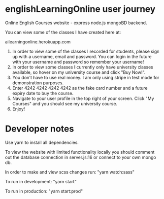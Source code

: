 # englishLearningOnline user journey
Online English Courses website - express node.js mongoBD backend.

You can view some of the classes I have created here at:

ailearningonline.herokuapp.com

1. In order to view some of the classes I recorded for students, please sign up with a username, email and password. You can login in the future with your username
and password so remember your username!
2. In order to view some classes I currently only have university classes available, so hover on my university course and click "Buy Now!". 
3. You don't have to use real money. I am only using stripe in test mode for demonstration purposes. 
4. Enter 4242 4242 4242 4242 as the fake card number and a future expiry date to buy the course.
5. Navigate to your user profile in the top right of your screen. Click "My Courses" and you should see my university course.
6. Enjoy!

# Developer notes
Use yarn to install all dependencies.

To view the website with limited functionality locally you should comment out the database connection in server.js:16 or connect to your own mongo db.

In order to make and view scss changes run:
"yarn watch:sass"

To run in development:
"yarn start"

To run in production:
"yarn start:prod"
